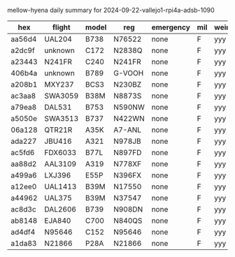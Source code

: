 mellow-hyena daily summary for 2024-09-22-vallejo1-rpi4a-adsb-1090

|hex|flight|model|reg|emergency|mil|weirdo|
|--|--|--|--|--|--|--|
|aa56d4|UAL204|B738|N76522|none|F|yyy|
|a2dc9f|unknown|C172|N2838Q|none|F|yyy|
|a23443|N241FR|C240|N241FR|none|F|yyy|
|406b4a|unknown|B789|G-VOOH|none|F|yyy|
|a208b1|MXY237|BCS3|N230BZ|none|F|yyy|
|ac3aa8|SWA3059|B38M|N8873S|none|F|yyy|
|a79ea8|DAL531|B753|N590NW|none|F|yyy|
|a5050e|SWA3513|B737|N422WN|none|F|yyy|
|06a128|QTR21R|A35K|A7-ANL|none|F|yyy|
|ada227|JBU416|A321|N978JB|none|F|yyy|
|ac5fd6|FDX6033|B77L|N897FD|none|F|yyy|
|aa88d2|AAL3109|A319|N778XF|none|F|yyy|
|a499a6|LXJ396|E55P|N396FX|none|F|yyy|
|a12ee0|UAL1413|B39M|N17550|none|F|yyy|
|a44962|UAL375|B39M|N37547|none|F|yyy|
|ac8d3c|DAL2606|B739|N908DN|none|F|yyy|
|ab8148|EJA840|C700|N840QS|none|F|yyy|
|ad4df4|N95646|C152|N95646|none|F|yyy|
|a1da83|N21866|P28A|N21866|none|F|yyy|
